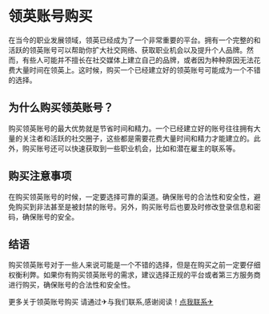 # 领英账号购买

在当今的职业发展领域，领英已经成为了一个非常重要的平台。拥有一个完整的和活跃的领英账号可以帮助你扩大社交网络、获取职业机会以及提升个人品牌。然而，有些人可能并不擅长在社交媒体上建立自己的品牌，或者因为种种原因无法花费大量时间在领英上。这时候，购买一个已经建立好的领英账号可能成为一个不错的选择。

## 为什么购买领英账号？

购买领英账号的最大优势就是节省时间和精力。一个已经建立好的账号往往拥有大量的关注者和活跃的社交圈子，这些都是需要花费大量时间和精力才能建立的。此外，购买账号还可以快速获取到一些职业机会，比如和潜在雇主的联系等。

## 购买注意事项

在购买领英账号的时候，一定要选择可靠的渠道。确保账号的合法性和安全性，避免购买到非法甚至是被封禁的账号。另外，购买账号后也要及时修改登录信息和密码，确保账号的安全。

## 结语

购买领英账号对于一些人来说可能是一个不错的选择，但是在购买之前一定要仔细权衡利弊。如果你有购买领英账号的需求，建议选择正规的平台或者第三方服务商进行购买，确保账号的合法性和安全性。

更多关于领英账号购买 请通过✈与我们联系,感谢阅读！[点我联系✈](https://u.G208.com)